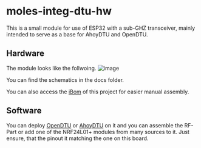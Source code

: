 # moles-integ-dtu-hw

This is a small module for use of ESP32 with a sub-GHZ transceiver, mainly intended to serve as a base for AhoyDTU and OpenDTU.

## Hardware

The module looks like the follwoing.
![image](https://github.com/the78mole/moles-integ-dtu-hw/assets/7723396/98449279-77cc-404b-b1d4-140c5b9ee6dd)

You can find the schematics in the docs folder.

You can also access the [iBom](https://htmlpreview.github.io/?https://github.com/the78mole/moles-integ-dtu-hw/blob/main/docs/ibom.html) of this project for easier manual assembly.

## Software

You can deploy [OpenDTU](https://github.com/tbnobody/OpenDTU) or [AhoyDTU](https://github.com/lumapu/ahoy/) on it and you can assemble the RF-Part or add one of the NRF24L01+ modules from many sources to it. Just ensure, that the pinout it matching the one on this board.
